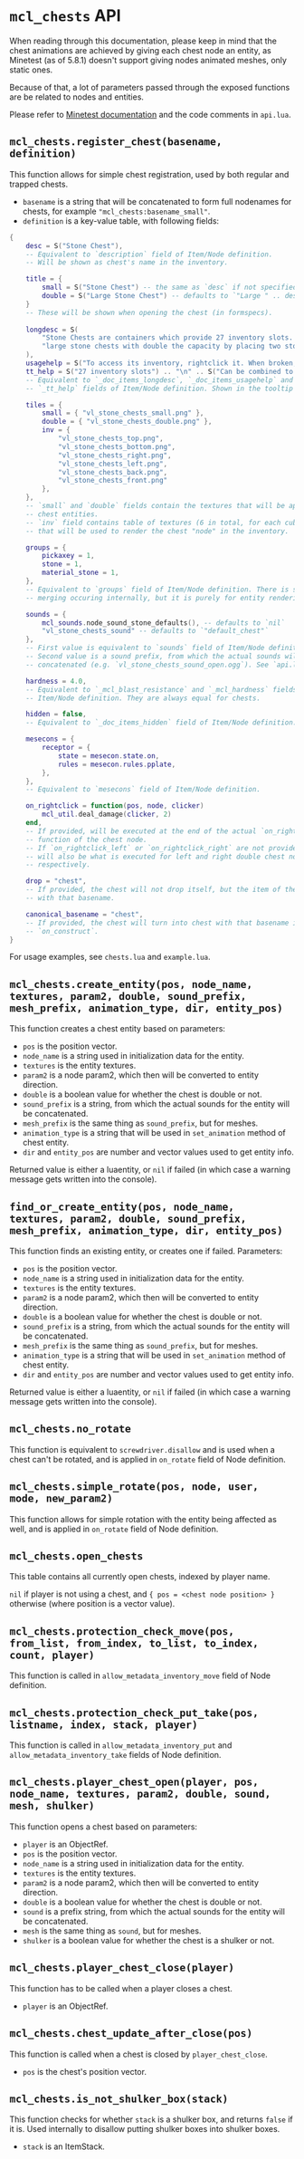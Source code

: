 # `mcl_chests` API

When reading through this documentation, please keep in mind that the chest
animations are achieved by giving each chest node an entity, as Minetest (as of
5.8.1) doesn't support giving nodes animated meshes, only static ones.

Because of that, a lot of parameters passed through the exposed functions are
be related to nodes and entities.

Please refer to [Minetest documentation](http://api.minetest.net/) and the code
comments in `api.lua`.


## `mcl_chests.register_chest(basename, definition)`

This function allows for simple chest registration, used by both regular and
trapped chests.

* `basename` is a string that will be concatenated to form full nodenames for
  chests, for example `"mcl_chests:basename_small"`.
* `definition` is a key-value table, with following fields:

```lua
{
    desc = S("Stone Chest"),
    -- Equivalent to `description` field of Item/Node definition.
    -- Will be shown as chest's name in the inventory.

    title = {
        small = S("Stone Chest") -- the same as `desc` if not specified
        double = S("Large Stone Chest") -- defaults to `"Large " .. desc`
    }
    -- These will be shown when opening the chest (in formspecs).
    
    longdesc = S(
        "Stone Chests are containers which provide 27 inventory slots. Stone Chests can be turned into" ..
        "large stone chests with double the capacity by placing two stone chests next to each other."
    ),
    usagehelp = S("To access its inventory, rightclick it. When broken, the items will drop out."),
    tt_help = S("27 inventory slots") .. "\n" .. S("Can be combined to a large stone chest"),
    -- Equivalent to `_doc_items_longdesc`, `_doc_items_usagehelp` and
    -- `_tt_help` fields of Item/Node definition. Shown in the tooltip and wiki.

    tiles = { 
        small = { "vl_stone_chests_small.png" },
        double = { "vl_stone_chests_double.png" },
        inv = {
            "vl_stone_chests_top.png",
            "vl_stone_chests_bottom.png",
            "vl_stone_chests_right.png",
            "vl_stone_chests_left.png",
            "vl_stone_chests_back.png",
            "vl_stone_chests_front.png"
        },
    },
    -- `small` and `double` fields contain the textures that will be applied to
    -- chest entities.
    -- `inv` field contains table of textures (6 in total, for each cube side),
    -- that will be used to render the chest "node" in the inventory.

    groups = {
        pickaxey = 1,
        stone = 1,
        material_stone = 1,
    },
    -- Equivalent to `groups` field of Item/Node definition. There is some table
    -- merging occuring internally, but it is purely for entity rendering.

    sounds = { 
        mcl_sounds.node_sound_stone_defaults(), -- defaults to `nil`
        "vl_stone_chests_sound" -- defaults to `"default_chest"`
    },
    -- First value is equivalent to `sounds` field of Item/Node definition.
    -- Second value is a sound prefix, from which the actual sounds will be
    -- concatenated (e.g. `vl_stone_chests_sound_open.ogg`). See `api.lua`.

    hardness = 4.0,
    -- Equivalent to `_mcl_blast_resistance` and `_mcl_hardness` fields of
    -- Item/Node definition. They are always equal for chests.

    hidden = false,
    -- Equivalent to `_doc_items_hidden` field of Item/Node definition.

    mesecons = { 
        receptor = { 
            state = mesecon.state.on,
            rules = mesecon.rules.pplate,
        },
    },
    -- Equivalent to `mesecons` field of Item/Node definition.

    on_rightclick = function(pos, node, clicker)
        mcl_util.deal_damage(clicker, 2)
    end,
    -- If provided, will be executed at the end of the actual `on_rightclick`
    -- function of the chest node.
    -- If `on_rightclick_left` or `on_rightclick_right` are not provided, this
    -- will also be what is executed for left and right double chest nodes,
    -- respectively.

    drop = "chest",
    -- If provided, the chest will not drop itself, but the item of the chest
    -- with that basename.

    canonical_basename = "chest",
    -- If provided, the chest will turn into chest with that basename in
    -- `on_construct`.
}
```

For usage examples, see `chests.lua` and `example.lua`.


## `mcl_chests.create_entity(pos, node_name, textures, param2, double, sound_prefix, mesh_prefix, animation_type, dir, entity_pos)`

This function creates a chest entity based on parameters:

* `pos` is the position vector.
* `node_name` is a string used in initialization data for the entity.
* `textures` is the entity textures.
* `param2` is a node param2, which then will be converted to entity direction.
* `double` is a boolean value for whether the chest is double or not.
* `sound_prefix` is a string, from which the actual sounds for the entity will
  be concatenated.
* `mesh_prefix` is the same thing as `sound_prefix`, but for meshes.
* `animation_type` is a string that will be used in `set_animation` method of
  chest entity.
* `dir` and `entity_pos` are number and vector values used to get entity info.

Returned value is either a luaentity, or `nil` if failed (in which case a
warning message gets written into the console).


## `find_or_create_entity(pos, node_name, textures, param2, double, sound_prefix, mesh_prefix, animation_type, dir, entity_pos)`

This function finds an existing entity, or creates one if failed. Parameters:

* `pos` is the position vector.
* `node_name` is a string used in initialization data for the entity.
* `textures` is the entity textures.
* `param2` is a node param2, which then will be converted to entity direction.
* `double` is a boolean value for whether the chest is double or not.
* `sound_prefix` is a string, from which the actual sounds for the entity will
  be concatenated.
* `mesh_prefix` is the same thing as `sound_prefix`, but for meshes.
* `animation_type` is a string that will be used in `set_animation` method of
  chest entity.
* `dir` and `entity_pos` are number and vector values used to get entity info.

Returned value is either a luaentity, or `nil` if failed (in which case a
warning message gets written into the console).


## `mcl_chests.no_rotate`

This function is equivalent to `screwdriver.disallow` and is used when a chest
can't be rotated, and is applied in `on_rotate` field of Node definition.


## `mcl_chests.simple_rotate(pos, node, user, mode, new_param2)`

This function allows for simple rotation with the entity being affected as well,
and is applied in `on_rotate` field of Node definition.


## `mcl_chests.open_chests`

This table contains all currently open chests, indexed by player name.

`nil` if player is not using a chest, and `{ pos = <chest node position> }`
otherwise (where position is a vector value).


## `mcl_chests.protection_check_move(pos, from_list, from_index, to_list, to_index, count, player)`

This function is called in `allow_metadata_inventory_move` field of Node
definition.

## `mcl_chests.protection_check_put_take(pos, listname, index, stack, player)`

This function is called in `allow_metadata_inventory_put` and
`allow_metadata_inventory_take` fields of Node definition.


## `mcl_chests.player_chest_open(player, pos, node_name, textures, param2, double, sound, mesh, shulker)`

This function opens a chest based on parameters:

* `player` is an ObjectRef.
* `pos` is the position vector.
* `node_name` is a string used in initialization data for the entity.
* `textures` is the entity textures.
* `param2` is a node param2, which then will be converted to entity direction.
* `double` is a boolean value for whether the chest is double or not.
* `sound` is a prefix string, from which the actual sounds for the entity will
  be concatenated.
* `mesh` is the same thing as `sound`, but for meshes.
* `shulker` is a boolean value for whether the chest is a shulker or not.


## `mcl_chests.player_chest_close(player)`

This function has to be called when a player closes a chest.

* `player` is an ObjectRef.


## `mcl_chests.chest_update_after_close(pos)`

This function is called when a chest is closed by `player_chest_close`.

* `pos` is the chest's position vector.


## `mcl_chests.is_not_shulker_box(stack)`

This function checks for whether `stack` is a shulker box, and returns `false`
if it is. Used internally to disallow putting shulker boxes into shulker boxes.

* `stack` is an ItemStack.
